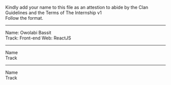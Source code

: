 Kindly add your name to this file as an attestion to abide by the Clan Guidelines and the Terms of The Internship v1
<br/> Follow the format.<br/> 
___
Name: Owolabi Bassit <br/>
Track: Front-end Web: ReactJS
___
Name <br/>
Track
___
Name <br/>
Track
